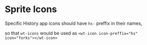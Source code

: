 # Sprite Icons

Specific History app icons should have `hs-` preffix in their names,

so that `wt-icons` would be used as `<wt-icon icon-preffix="hs" icon="forks"></wt-icon>`

